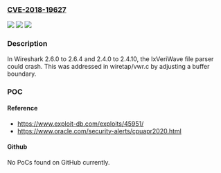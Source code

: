 ### [CVE-2018-19627](https://cve.mitre.org/cgi-bin/cvename.cgi?name=CVE-2018-19627)
![](https://img.shields.io/static/v1?label=Product&message=n%2Fa&color=blue)
![](https://img.shields.io/static/v1?label=Version&message=n%2Fa&color=blue)
![](https://img.shields.io/static/v1?label=Vulnerability&message=n%2Fa&color=brighgreen)

### Description

In Wireshark 2.6.0 to 2.6.4 and 2.4.0 to 2.4.10, the IxVeriWave file parser could crash. This was addressed in wiretap/vwr.c by adjusting a buffer boundary.

### POC

#### Reference
- https://www.exploit-db.com/exploits/45951/
- https://www.oracle.com/security-alerts/cpuapr2020.html

#### Github
No PoCs found on GitHub currently.

